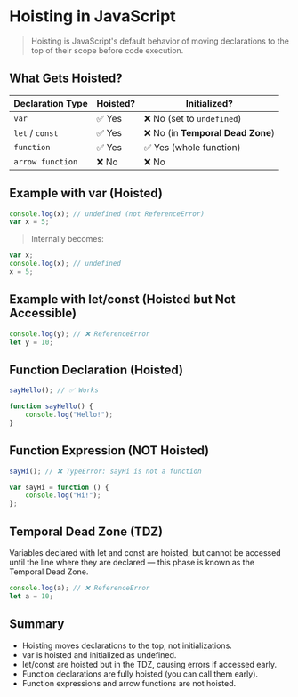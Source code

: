 # Hoisting in JavaScript
> Hoisting is JavaScript's default behavior of moving declarations to the top of their scope before code execution.

## What Gets Hoisted?

| Declaration Type | Hoisted? | Initialized?                     |
| ---------------- | -------- | -------------------------------- |
| `var`            | ✅ Yes   | ❌ No (set to `undefined`)        |
| `let` / `const`  | ✅ Yes   | ❌ No (in **Temporal Dead Zone**) |
| `function`       | ✅ Yes   | ✅ Yes (whole function)           |
| `arrow function` | ❌ No    | ❌ No                             |

## Example with var (Hoisted)

```javascript
console.log(x); // undefined (not ReferenceError)
var x = 5;
```

> Internally becomes:

```javascript
var x;
console.log(x); // undefined
x = 5;
```

## Example with let/const (Hoisted but Not Accessible)

```javascript
console.log(y); // ❌ ReferenceError
let y = 10;
```

## Function Declaration (Hoisted)

```javascript
sayHello(); // ✅ Works

function sayHello() {
    console.log("Hello!");
}
```
## Function Expression (NOT Hoisted)

```javascript
sayHi(); // ❌ TypeError: sayHi is not a function

var sayHi = function () {
    console.log("Hi!");
};
```

## Temporal Dead Zone (TDZ)
Variables declared with let and const are hoisted, but cannot be accessed until the line where they are declared — this phase is known as the Temporal Dead Zone.

```javascript
console.log(a); // ❌ ReferenceError
let a = 10;
```

## Summary
- Hoisting moves declarations to the top, not initializations.
- var is hoisted and initialized as undefined.
- let/const are hoisted but in the TDZ, causing errors if accessed early.
- Function declarations are fully hoisted (you can call them early).
- Function expressions and arrow functions are not hoisted.